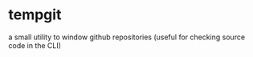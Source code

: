 # tempgit

a small utility to window github repositories (useful for checking source code in the CLI)

